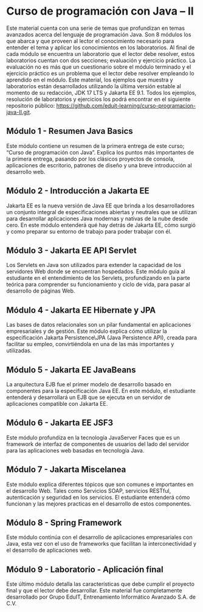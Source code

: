 # Curso de programación con Java – II
Este material cuenta con una serie de temas que profundizan en temas avanzados acerca del lenguaje de programación Java. Son 8 módulos los que abarca y que proveen al lector el conocimiento necesario para entender el tema y aplicar los conocimientos en los laboratorios.
Al final de cada módulo se encuentra un laboratorio que el lector debe resolver, estos laboratorios cuentan con dos secciones; evaluación y ejercicio práctico. La evaluación no es más que un cuestionario sobre el módulo terminado y el ejercicio práctico es un problema que el lector debe resolver empleando lo aprendido en el módulo.
Este material, los ejemplos que muestra y laboratorios están desarrollados utilizando la última versión estable al momento de su redacción, JDK 17 LTS y Jakarta EE 9.1. Todos los ejemplos, resolución de laboratorios y ejercicios los podrá encontrar en el siguiente repositorio público: https://github.com/eduit-learning/curso-programacion-java-II.git.

## Módulo 1 - Resumen Java Basics
Este módulo contiene un resumen de la primera entrega de este curso; “Curso de programación con Java”. Explica los puntos más importantes de la primera entrega, pasando por los clásicos proyectos de consola, aplicaciones de escritorio, patrones de diseño y una breve introducción al desarrollo web.

## Módulo 2 - Introducción a Jakarta EE
Jakarta EE es la nueva versión de Java EE que brinda a los desarrolladores un conjunto integral de especificaciones abiertas y neutrales que se utilizan para desarrollar aplicaciones Java modernas y nativas de la nube desde cero. En este módulo entenderá qué hay detrás de Jakarta EE, cómo surgió y como preparar su entorno de trabajo para poder trabajar con él.

## Módulo 3 - Jakarta EE API Servlet
Los Servlets en Java son utilizados para extender la capacidad de los servidores Web donde se encuentran hospedados. Este módulo guía al estudiante en el entendimiento de los Servlets, profundizando en la parte teórica para comprender su funcionamiento y ciclo de vida, para pasar al desarrollo de páginas Web.

## Módulo 4 - Jakarta EE Hibernate y JPA
Las bases de datos relacionales son un pilar fundamental en aplicaciones empresariales y de gestión. Este módulo explica cómo utilizar la especificación Jakarta Persistence\JPA (Java Persistence API), creada para facilitar su empleo, convirtiéndola en una de las más importantes y utilizadas.

## Módulo 5 - Jakarta EE JavaBeans
La arquitectura EJB fue el primer modelo de desarrollo basado en componentes para la especificación Java EE. En este módulo, el estudiante entenderá y desarrollará un EJB que se ejecuta en un servidor de aplicaciones compatible con Jakarta EE.

## Módulo 6 - Jakarta EE JSF3
Este módulo profundiza en la tecnología JavaServer Faces que es un framework de interfaz de componentes de usuarios del lado del servidor para las aplicaciones web basadas en tecnología Java.

## Módulo 7 - Jakarta Miscelanea
Este módulo explica diferentes tópicos que son comunes e importantes en el desarrollo Web. Tales como Servicios SOAP, servicios RESTful, autenticación y seguridad en los servicios. El estudiante entenderá cómo funcionan y las mejores practicas en el desarrollo de estos componentes.

## Módulo 8 - Spring Framework
Este módulo continúa con el desarrollo de aplicaciones empresariales con Java, esta vez con el uso de frameworks que facilitan la interconectividad y el desarrollo de aplicaciones web.

## Módulo 9 - Laboratorio - Aplicación final
Este último módulo detalla las características que debe cumplir el proyecto final y que el lector debe desarrollar.
Este material fue completamente desarrollado por Grupo EduIT, Entrenamiento Informático Avanzado S.A. de C.V.

